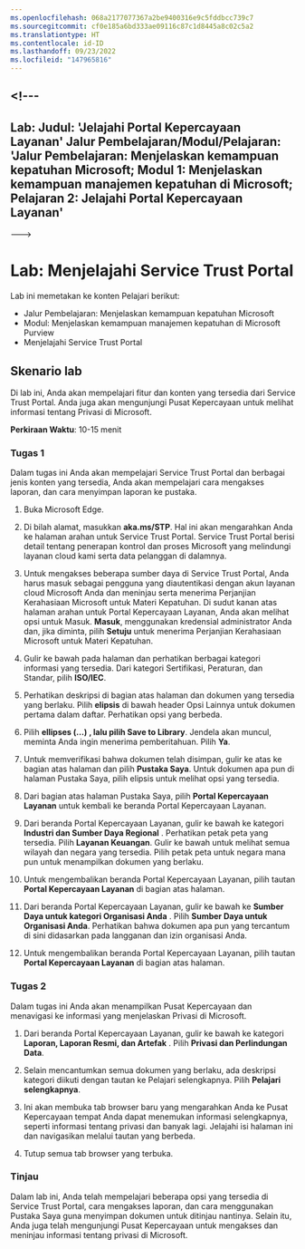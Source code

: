 ```yaml
---
ms.openlocfilehash: 068a2177077367a2be9400316e9c5fddbcc739c7
ms.sourcegitcommit: cf0e185a6bd333ae09116c87c1d8445a8c02c5a2
ms.translationtype: HT
ms.contentlocale: id-ID
ms.lasthandoff: 09/23/2022
ms.locfileid: "147965816"
---
```

<a name="---"></a><!---
---
Lab: Judul: 'Jelajahi Portal Kepercayaan Layanan' Jalur Pembelajaran/Modul/Pelajaran: 'Jalur Pembelajaran: Menjelaskan kemampuan kepatuhan Microsoft; Modul 1: Menjelaskan kemampuan manajemen kepatuhan di Microsoft; Pelajaran 2: Jelajahi Portal Kepercayaan Layanan'
---
--->

# <a name="lab-explore-the-service-trust-portal"></a>Lab: Menjelajahi Service Trust Portal

Lab ini memetakan ke konten Pelajari berikut:

- Jalur Pembelajaran: Menjelaskan kemampuan kepatuhan Microsoft
- Modul: Menjelaskan kemampuan manajemen kepatuhan di Microsoft Purview
- Menjelajahi Service Trust Portal

## <a name="lab-scenario"></a>Skenario lab

Di lab ini, Anda akan mempelajari fitur dan konten yang tersedia dari Service Trust Portal. Anda juga akan mengunjungi Pusat Kepercayaan untuk melihat informasi tentang Privasi di Microsoft.

**Perkiraan Waktu**: 10-15 menit

### <a name="task-1"></a>Tugas 1

Dalam tugas ini Anda akan mempelajari Service Trust Portal dan berbagai jenis konten yang tersedia, Anda akan mempelajari cara mengakses laporan, dan cara menyimpan laporan ke pustaka.

1. Buka Microsoft Edge.

1. Di bilah alamat, masukkan **aka.ms/STP**. Hal ini akan mengarahkan Anda ke halaman arahan untuk Service Trust Portal. Service Trust Portal berisi detail tentang penerapan kontrol dan proses Microsoft yang melindungi layanan cloud kami serta data pelanggan di dalamnya.

1. Untuk mengakses beberapa sumber daya di Service Trust Portal, Anda harus masuk sebagai pengguna yang diautentikasi dengan akun layanan cloud Microsoft Anda dan meninjau serta menerima Perjanjian Kerahasiaan Microsoft untuk Materi Kepatuhan. Di sudut kanan atas halaman arahan untuk Portal Kepercayaan Layanan, Anda akan melihat opsi untuk Masuk.  **Masuk**, menggunakan kredensial administrator Anda dan, jika diminta, pilih **Setuju** untuk menerima Perjanjian Kerahasiaan Microsoft untuk Materi Kepatuhan.

1. Gulir ke bawah pada halaman dan perhatikan berbagai kategori informasi yang tersedia. Dari kategori Sertifikasi, Peraturan, dan Standar, pilih **ISO/IEC**.

1. Perhatikan deskripsi di bagian atas halaman dan dokumen yang tersedia yang berlaku.  Pilih **elipsis** di bawah header Opsi Lainnya untuk dokumen pertama dalam daftar.  Perhatikan opsi yang berbeda.

1. Pilih **ellipses (…) , lalu pilih Save to Library**.  Jendela akan muncul, meminta Anda ingin menerima pemberitahuan. Pilih **Ya**.

1. Untuk memverifikasi bahwa dokumen telah disimpan, gulir ke atas ke bagian atas halaman dan pilih **Pustaka Saya**.  Untuk dokumen apa pun di halaman Pustaka Saya, pilih elipsis untuk melihat opsi yang tersedia.

1. Dari bagian atas halaman Pustaka Saya, pilih **Portal Kepercayaan Layanan** untuk kembali ke beranda Portal Kepercayaan Layanan.

1. Dari beranda Portal Kepercayaan Layanan, gulir ke bawah ke kategori **Industri dan Sumber Daya Regional** .  Perhatikan petak peta yang tersedia.  Pilih **Layanan Keuangan**.  Gulir ke bawah untuk melihat semua wilayah dan negara yang tersedia.  Pilih petak peta untuk negara mana pun untuk menampilkan dokumen yang berlaku.

1. Untuk mengembalikan beranda Portal Kepercayaan Layanan, pilih tautan **Portal Kepercayaan Layanan** di bagian atas halaman.

1. Dari beranda Portal Kepercayaan Layanan, gulir ke bawah ke **Sumber Daya untuk kategori Organisasi Anda** . Pilih **Sumber Daya untuk Organisasi Anda**.  Perhatikan bahwa dokumen apa pun yang tercantum di sini didasarkan pada langganan dan izin organisasi Anda.

1. Untuk mengembalikan beranda Portal Kepercayaan Layanan, pilih tautan **Portal Kepercayaan Layanan** di bagian atas halaman.

### <a name="task-2"></a>Tugas 2

Dalam tugas ini Anda akan menampilkan Pusat Kepercayaan dan menavigasi ke informasi yang menjelaskan Privasi di Microsoft.

1. Dari beranda Portal Kepercayaan Layanan, gulir ke bawah ke kategori **Laporan, Laporan Resmi, dan Artefak** . Pilih **Privasi dan Perlindungan Data**.  

1. Selain mencantumkan semua dokumen yang berlaku, ada deskripsi kategori diikuti dengan tautan ke Pelajari selengkapnya.  Pilih **Pelajari selengkapnya**.

1. Ini akan membuka tab browser baru yang mengarahkan Anda ke Pusat Kepercayaan tempat Anda dapat menemukan informasi selengkapnya, seperti informasi tentang privasi dan banyak lagi. Jelajahi isi halaman ini dan navigasikan melalui tautan yang berbeda.

1. Tutup semua tab browser yang terbuka.

### <a name="review"></a>Tinjau

Dalam lab ini, Anda telah mempelajari beberapa opsi yang tersedia di Service Trust Portal, cara mengakses laporan, dan cara menggunakan Pustaka Saya guna menyimpan dokumen untuk ditinjau nantinya.  Selain itu, Anda juga telah mengunjungi Pusat Kepercayaan untuk mengakses dan meninjau informasi tentang privasi di Microsoft.

